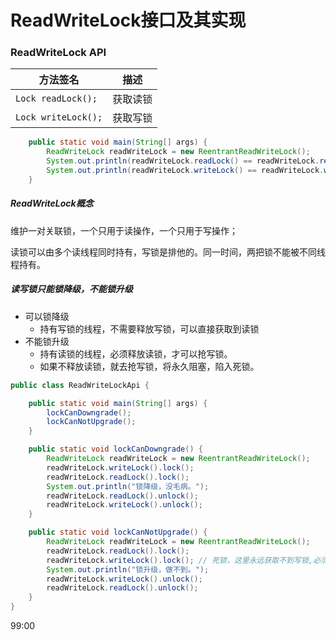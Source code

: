 # ReadWriteLock接口及其实现

### ReadWriteLock API

| 方法签名            | 描述     |
| ------------------- | -------- |
| `Lock readLock();`  | 获取读锁 |
| `Lock writeLock();` | 获取写锁 |

```java
    public static void main(String[] args) {
        ReadWriteLock readWriteLock = new ReentrantReadWriteLock();
        System.out.println(readWriteLock.readLock() == readWriteLock.readLock()); // true
        System.out.println(readWriteLock.writeLock() == readWriteLock.writeLock()); // true
    }
```

##### ReadWriteLock概念

维护一对关联锁，一个只用于读操作，一个只用于写操作；

读锁可以由多个读线程同时持有，写锁是排他的。同一时间，两把锁不能被不同线程持有。

##### 读写锁只能锁降级，不能锁升级

- 可以锁降级
  - 持有写锁的线程，不需要释放写锁，可以直接获取到读锁
- 不能锁升级
  - 持有读锁的线程，必须释放读锁，才可以抢写锁。
  - 如果不释放读锁，就去抢写锁，将永久阻塞，陷入死锁。



```java
public class ReadWriteLockApi {

    public static void main(String[] args) {
        lockCanDowngrade();
        lockCanNotUpgrade();
    }

    public static void lockCanDowngrade() {
        ReadWriteLock readWriteLock = new ReentrantReadWriteLock();
        readWriteLock.writeLock().lock();
        readWriteLock.readLock().lock();
        System.out.println("锁降级，没毛病。");
        readWriteLock.readLock().unlock();
        readWriteLock.writeLock().unlock();
    }

    public static void lockCanNotUpgrade() {
        ReadWriteLock readWriteLock = new ReentrantReadWriteLock();
        readWriteLock.readLock().lock();
        readWriteLock.writeLock().lock(); // 死锁，这里永远获取不到写锁,必须释放上面的读锁才行
        System.out.println("锁升级，做不到。");
        readWriteLock.writeLock().unlock();
        readWriteLock.readLock().unlock();
    }
}
```

99:00